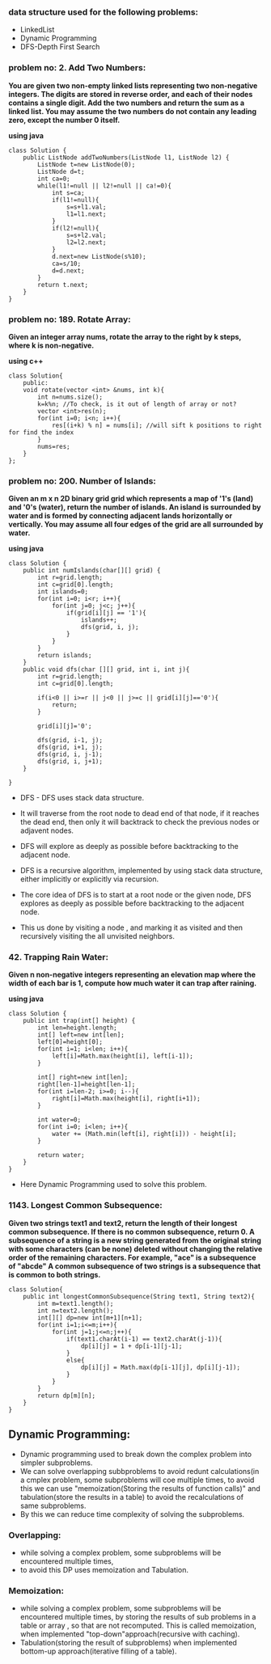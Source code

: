### data structure used for the following problems:
* LinkedList
* Dynamic Programming
* DFS-Depth First Search





### problem no: 2. Add Two Numbers:

**You are given two non-empty linked lists representing two non-negative integers. The digits are stored in reverse order, and each of their nodes contains a single digit. Add the two numbers and return the sum as a linked list.
You may assume the two numbers do not contain any leading zero, except the number 0 itself.**

**using java**

```
class Solution {
    public ListNode addTwoNumbers(ListNode l1, ListNode l2) {
        ListNode t=new ListNode(0);
        ListNode d=t;
        int ca=0;
        while(l1!=null || l2!=null || ca!=0){
            int s=ca;
            if(l1!=null){
                s=s+l1.val;
                l1=l1.next;
            }
            if(l2!=null){
                s=s+l2.val;
                l2=l2.next;
            }
            d.next=new ListNode(s%10);
            ca=s/10;
            d=d.next;
        }
        return t.next;
    }
}
```

### problem no: 189. Rotate Array:

**Given an integer array nums, rotate the array to the right by k steps, where k is non-negative.**

**using c++**

```
class Solution{
    public:
    void rotate(vector <int> &nums, int k){
        int n=nums.size();
        k=k%n; //To check, is it out of length of array or not?
        vector <int>res(n);
        for(int i=0; i<n; i++){
            res[(i+k) % n] = nums[i]; //will sift k positions to right for find the index 
        }
        nums=res;
    }
};
```

### problem no: 200. Number of Islands:

**Given an m x n 2D binary grid grid which represents a map of '1's (land) and '0's (water), return the number of islands.
An island is surrounded by water and is formed by connecting adjacent lands horizontally or vertically. You may assume all four edges of the grid are all surrounded by water.**

**using java**

```
class Solution {
    public int numIslands(char[][] grid) {
        int r=grid.length;
        int c=grid[0].length;
        int islands=0;
        for(int i=0; i<r; i++){
            for(int j=0; j<c; j++){
                if(grid[i][j] == '1'){
                    islands++;
                    dfs(grid, i, j);
                }
            }
        }
        return islands;
    }
    public void dfs(char [][] grid, int i, int j){
        int r=grid.length;
        int c=grid[0].length;

        if(i<0 || i>=r || j<0 || j>=c || grid[i][j]=='0'){
            return;
        }

        grid[i][j]='0';

        dfs(grid, i-1, j);
        dfs(grid, i+1, j);
        dfs(grid, i, j-1);
        dfs(grid, i, j+1);
    }

}
```

* DFS - DFS uses stack data structure.
* It will traverse from the root node to dead end of that node, if it reaches the dead end, then only it will backtrack to check the previous nodes or adjavent nodes.
* DFS will explore as deeply as possible before backtracking to the adjacent node.

* DFS is a recursive algorithm, implemented by using stack data structure, either implicitly or explicitly via recursion.
* The core idea of DFS is to start at a root node or the given node, DFS explores as deeply as possible before backtracking to the adjacent node.
* This us done by visiting a node , and marking it as visited and then recursively visiting the all unvisited neighbors.
  
  

### 42. Trapping Rain Water:

**Given n non-negative integers representing an elevation map where the width of each bar is 1, compute how much water it can trap after raining.**

**using java**

```
class Solution {
    public int trap(int[] height) {
        int len=height.length;
        int[] left=new int[len];
        left[0]=height[0];
        for(int i=1; i<len; i++){
            left[i]=Math.max(height[i], left[i-1]);
        }

        int[] right=new int[len];
        right[len-1]=height[len-1];
        for(int i=len-2; i>=0; i--){
            right[i]=Math.max(height[i], right[i+1]);
        }

        int water=0;
        for(int i=0; i<len; i++){
            water += (Math.min(left[i], right[i])) - height[i];
        }

        return water;
    }
}
```
* Here Dynamic Programming used to solve this problem.
  
### 1143. Longest Common Subsequence:

**Given two strings text1 and text2, return the length of their longest common subsequence. If there is no common subsequence, return 0.
A subsequence of a string is a new string generated from the original string with some characters (can be none) deleted without changing the relative order of the remaining characters.
For example, "ace" is a subsequence of "abcde"
A common subsequence of two strings is a subsequence that is common to both strings.**
```
class Solution{
    public int longestCommonSubsequence(String text1, String text2){
        int m=text1.length();
        int n=text2.length();
        int[][] dp=new int[m+1][n+1];
        for(int i=1;i<=m;i++){
            for(int j=1;j<=n;j++){
                if(text1.charAt(i-1) == text2.charAt(j-1)){
                    dp[i][j] = 1 + dp[i-1][j-1];
                }
                else{
                    dp[i][j] = Math.max(dp[i-1][j], dp[i][j-1]);
                }
            }
        }
        return dp[m][n];
    }
}
```
## Dynamic Programming:

* Dynamic programming used to break down the complex problem into simpler subproblems.
* We can solve overlapping subbproblems to avoid redunt calculations(in a cmplex problem, some subproblems will coe multiple times, to avoid this we can use "memoization(Storing the results of function calls)" and tabulation(store the results in a table) to avoid the recalculations of same subproblems.
* By this we can reduce time complexity of solving the subproblems.

### Overlapping:
* while solving a complex problem, some subproblems will be encountered multiple times,
* to avoid this DP uses memoization and Tabulation.
### Memoization:
* while solving a complex problem, some subproblems will be encountered multiple times, by storing the results of sub problems in a table or array , so that are not recomputed. This is called memoization, when implemented "top-down"approach(recursive with caching).
* Tabulation(storing the result of subproblems) when implemented bottom-up approach(iterative filling of a table).
